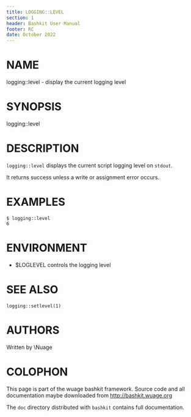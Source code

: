 ```yaml
---
title: LOGGING::LEVEL
section: 1
header: Bashkit User Manual
footer: RC
date: October 2022
---
```


# NAME

logging::level - display the current logging level

# SYNOPSIS

logging::level

# DESCRIPTION

`logging::level` displays the current script logging level on `stdout`.

It returns success unless a write or assignment error occurs.

# EXAMPLES

    $ logging::level
    6

# ENVIRONMENT

- $LOGLEVEL controls the logging level

# SEE ALSO

`logging::setlevel(1)`

# AUTHORS
Written by \\Nuage

# COLOPHON
This page is part of the wuage bashkit framework. Source code and all
documentation maybe downloaded from <http://bashkit.wuage.org>

The `doc` directory distributed with `bashkit` contains full documentation.
